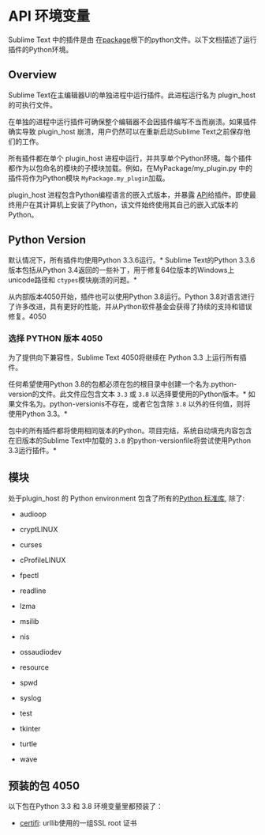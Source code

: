 # API 环境变量

 Sublime Text 中的插件是由 在[package](包)根下的python文件。以下文档描述了运行插件的Python环境。

## Overview

Sublime Text在主编辑器UI的单独进程中运行插件。此进程运行名为 plugin\_host 的可执行文件。

在单独的进程中运行插件可确保整个编辑器不会因插件编写不当而崩溃。如果插件确实导致 plugin\_host 崩溃，用户仍然可以在重新启动Sublime Text之前保存他们的工作。

所有插件都在单个 plugin\_host 进程中运行，并共享单个Python环境。每个插件都作为以包命名的模块的子模块加载。例如，在MyPackage/my\_plugin.py 中的插件将作为Python模块 `MyPackage.my_plugin`加载。

plugin_host 进程包含Python编程语言的嵌入式版本，并暴露 [API](api_reference)给插件。即使最终用户在其计算机上安装了Python，该文件始终使用其自己的嵌入式版本的Python。

## Python Version

默认情况下，所有插件均使用Python 3.3.6运行。* Sublime Text的Python 3.3.6版本包括从Python 3.4返回的一些补丁，用于修复64位版本的Windows上unicode路径和 `ctypes`模块崩溃的问题。*

从内部版本4050开始，插件也可以使用Python 3.8运行。Python 3.8对语言进行了许多改进，具有更好的性能，并从Python软件基金会获得了持续的支持和错误修复。4050

### 选择 PYTHON 版本 4050

为了提供向下兼容性，Sublime Text 4050将继续在 Python 3.3 上运行所有插件。

任何希望使用Python 3.8的包都必须在包的根目录中创建一个名为.python-version的文件。此文件应包含文本 `3.3` 或 `3.8` 以选择要使用的Python版本。* 如果文件名为。python-versionis不存在，或者它包含除 `3.8` 以外的任何值，则将使用Python 3.3。*

包中的所有插件都将使用相同版本的Python。项目完结，系统自动填充内容包含在旧版本的Sublime Text中加载的 `3.8` 的python-versionfile将尝试使用Python 3.3运行插件。*

## 模块

处于plugin\_host 的 Python environment 包含了所有的[Python 标准库](https://docs.python.org/3.3/library/), 除了:

*   audioop
*   cryptLINUX
*   curses
*   cProfileLINUX
*   fpectl
*   readline

*   lzma
*   msilib
*   nis
*   ossaudiodev
*   resource
*   spwd

*   syslog
*   test
*   tkinter
*   turtle
*   wave

## 预装的包 4050

以下包在Python 3.3 和 3.8 环境变量里都预装了：

*   [certifi](https://pypi.org/project/certifi/): urllib使用的一组SSL root 证书